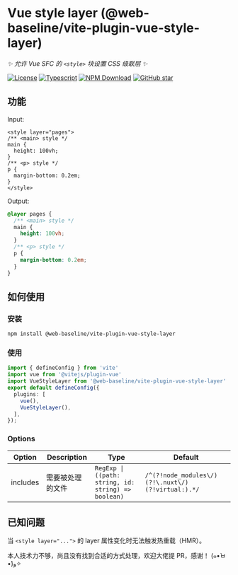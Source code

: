 # Vue style layer (@web-baseline/vite-plugin-vue-style-layer)

_✨ 允许 Vue SFC 的 `<style>` 块设置 CSS 级联层 ✨_

[![License](https://img.shields.io/github/license/web-baseline/vite-plugin-vue-style-layer)](https://github.com/web-baseline/vite-plugin-vue-style-layer/blob/main/LICENSE)
[![Typescript](https://img.shields.io/npm/types/@web-baseline/vite-plugin-vue-style-layer)](https://www.typescriptlang.org/)
[![NPM Download](https://img.shields.io/npm/dw/@web-baseline/vite-plugin-vue-style-layer)](https://www.npmjs.com/package/@web-baseline/vite-plugin-vue-style-layer)
[![GitHub star](https://img.shields.io/github/stars/web-baseline/vite-plugin-vue-style-layer?style=social)](https://github.com/web-baseline/vite-plugin-vue-style-layer)

## 功能

Input:  

```vue
<style layer="pages">
/** <main> style */
main {
  height: 100vh;
}
/** <p> style */
p {
  margin-bottom: 0.2em;
}
</style>
```

Output:  

```css
@layer pages {
  /** <main> style */
  main {
    height: 100vh;
  }
  /** <p> style */
  p {
    margin-bottom: 0.2em;
  }
}
```


## 如何使用

### 安装

```shell
npm install @web-baseline/vite-plugin-vue-style-layer
```

### 使用

```ts filename="vite.config.ts"
import { defineConfig } from 'vite'
import vue from '@vitejs/plugin-vue'
import VueStyleLayer from '@web-baseline/vite-plugin-vue-style-layer'
export default defineConfig({
  plugins: [
    vue(),
    VueStyleLayer(),
  ],
});
```

### Options

| Option   | Description      | Type                                                | Default                                           |
| -------- | ---------------- | --------------------------------------------------- | ------------------------------------------------- |
| includes | 需要被处理的文件 | `RegExp \| ((path: string, id: string) => boolean)` | `/^(?!node_modules\/)(?!\.nuxt\/)(?!virtual:).*/` |


## 已知问题

当 `<style layer="...">` 的 layer 属性变化时无法触发热重载（HMR）。


本人技术力不够，尚且没有找到合适的方式处理，欢迎大佬提 PR，感谢！  (๑•̀ㅂ•́)و✧
